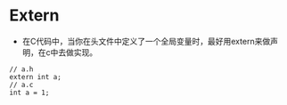 # Extern
- 在C代码中，当你在头文件中定义了一个全局变量时，最好用extern来做声明，在c中去做实现。
```
// a.h
extern int a;
// a.c
int a = 1;
```